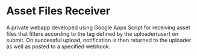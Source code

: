 # Asset Files Receiver
A private webapp developed using Google Apps Script for receiving asset files that filters according to the tag defined by the uploader(user) on submit.
On successful upload, notification is then returned to the uploader as well as posted to a specified webhook.
